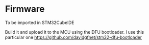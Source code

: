 # Firmware
To be imported in STM32CubeIDE

Build it and upload it to the MCU using the DFU bootloader.
I use this particular one https://github.com/davidgfnet/stm32-dfu-bootloader
